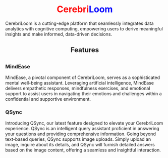 <h1 align="center">
  <span style="color:red">Cerebri</span><span style="color:blue">Loom</span>
</h1>

CerebriLoom is a cutting-edge platform that seamlessly integrates data analytics with cognitive computing, empowering users to derive meaningful insights and make informed, data-driven decisions.

<h2 align="center">
Features
<h2>

### MindEase

MindEase, a pivotal component of CerebriLoom, serves as a sophisticated mental well-being assistant. Leveraging artificial intelligence, MindEase delivers empathetic responses, mindfulness exercises, and emotional support to assist users in navigating their emotions and challenges within a confidential and supportive environment.

### QSync

Introducing QSync, our latest feature designed to elevate your CerebriLoom experience. QSync is an intelligent query assistant proficient in answering your questions and providing comprehensive information. Going beyond text-based queries, QSync supports image uploads. Simply upload an image, inquire about its details, and QSync will furnish detailed answers based on the image content, offering a seamless and insightful interaction.
